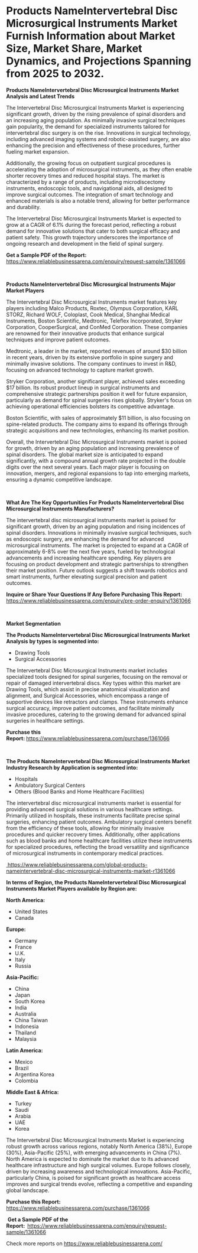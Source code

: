 <p><h1>Products NameIntervertebral Disc Microsurgical Instruments Market Furnish Information about Market Size, Market Share, Market Dynamics, and Projections Spanning from 2025 to 2032.</h1></p><p><strong>Products NameIntervertebral Disc Microsurgical Instruments Market Analysis and Latest Trends</strong></p>
<p><p>The Intervertebral Disc Microsurgical Instruments Market is experiencing significant growth, driven by the rising prevalence of spinal disorders and an increasing aging population. As minimally invasive surgical techniques gain popularity, the demand for specialized instruments tailored for intervertebral disc surgery is on the rise. Innovations in surgical technology, including advanced imaging systems and robotic-assisted surgery, are also enhancing the precision and effectiveness of these procedures, further fueling market expansion.</p><p>Additionally, the growing focus on outpatient surgical procedures is accelerating the adoption of microsurgical instruments, as they often enable shorter recovery times and reduced hospital stays. The market is characterized by a range of products, including microdiscectomy instruments, endoscopic tools, and navigational aids, all designed to improve surgical outcomes. The integration of smart technology and enhanced materials is also a notable trend, allowing for better performance and durability.</p><p>The Intervertebral Disc Microsurgical Instruments Market is expected to grow at a CAGR of 6.1% during the forecast period, reflecting a robust demand for innovative solutions that cater to both surgical efficacy and patient safety. This growth trajectory underscores the importance of ongoing research and development in the field of spinal surgery.</p></p>
<p><strong>Get a Sample PDF of the Report:&nbsp;</strong> <a href="https://www.reliablebusinessarena.com/enquiry/request-sample/1361066?utm_campaign=2488&utm_medium=2&utm_source=Github&utm_content=ia&utm_term=22032025&utm_id=products-nameintervertebral-disc-microsurgical-instruments">https://www.reliablebusinessarena.com/enquiry/request-sample/1361066</a></p>
<p>&nbsp;</p>
<p><strong>Products NameIntervertebral Disc Microsurgical Instruments Major Market Players</strong></p>
<p><p>The Intervertebral Disc Microsurgical Instruments market features key players including Malco Products, Roxtec, Olympus Corporation, KARL STORZ, Richard WOLF, Coloplast, Cook Medical, Shanghai Medical Instruments, Boston Scientific, Medtronic, Teleflex Incorporated, Stryker Corporation, CooperSurgical, and ConMed Corporation. These companies are renowned for their innovative products that enhance surgical techniques and improve patient outcomes.</p><p>Medtronic, a leader in the market, reported revenues of around $30 billion in recent years, driven by its extensive portfolio in spine surgery and minimally invasive solutions. The company continues to invest in R&D, focusing on advanced technology to capture market growth.</p><p>Stryker Corporation, another significant player, achieved sales exceeding $17 billion. Its robust product lineup in surgical instruments and comprehensive strategic partnerships position it well for future expansion, particularly as demand for spinal surgeries rises globally. Stryker's focus on achieving operational efficiencies bolsters its competitive advantage.</p><p>Boston Scientific, with sales of approximately $11 billion, is also focusing on spine-related products. The company aims to expand its offerings through strategic acquisitions and new technologies, enhancing its market position.</p><p>Overall, the Intervertebral Disc Microsurgical Instruments market is poised for growth, driven by an aging population and increasing prevalence of spinal disorders. The global market size is anticipated to expand significantly, with a compound annual growth rate projected in the double digits over the next several years. Each major player is focusing on innovation, mergers, and regional expansions to tap into emerging markets, ensuring a dynamic competitive landscape.</p></p>
<p>&nbsp;</p>
<p><strong>What Are The Key Opportunities For Products NameIntervertebral Disc Microsurgical Instruments Manufacturers?</strong></p>
<p><p>The intervertebral disc microsurgical instruments market is poised for significant growth, driven by an aging population and rising incidences of spinal disorders. Innovations in minimally invasive surgical techniques, such as endoscopic surgery, are enhancing the demand for advanced microsurgical instruments. The market is projected to expand at a CAGR of approximately 6-8% over the next five years, fueled by technological advancements and increasing healthcare spending. Key players are focusing on product development and strategic partnerships to strengthen their market position. Future outlook suggests a shift towards robotics and smart instruments, further elevating surgical precision and patient outcomes.</p></p>
<p><strong>Inquire or Share Your Questions If Any Before Purchasing This Report:</strong> <a href="https://www.reliablebusinessarena.com/enquiry/pre-order-enquiry/1361066?utm_campaign=2488&utm_medium=2&utm_source=Github&utm_content=ia&utm_term=22032025&utm_id=products-nameintervertebral-disc-microsurgical-instruments">https://www.reliablebusinessarena.com/enquiry/pre-order-enquiry/1361066</a></p>
<p>&nbsp;</p>
<p><strong>Market Segmentation</strong></p>
<p><strong>The Products NameIntervertebral Disc Microsurgical Instruments Market Analysis by types is segmented into:</strong></p>
<p><ul><li>Drawing Tools</li><li>Surgical Accessories</li></ul></p>
<p><p>The Intervertebral Disc Microsurgical Instruments market includes specialized tools designed for spinal surgeries, focusing on the removal or repair of damaged intervertebral discs. Key types within this market are Drawing Tools, which assist in precise anatomical visualization and alignment, and Surgical Accessories, which encompass a range of supportive devices like retractors and clamps. These instruments enhance surgical accuracy, improve patient outcomes, and facilitate minimally invasive procedures, catering to the growing demand for advanced spinal surgeries in healthcare settings.</p></p>
<p><strong>Purchase this Report:&nbsp;</strong><a href="https://www.reliablebusinessarena.com/purchase/1361066?utm_campaign=2488&utm_medium=2&utm_source=Github&utm_content=ia&utm_term=22032025&utm_id=products-nameintervertebral-disc-microsurgical-instruments">https://www.reliablebusinessarena.com/purchase/1361066</a></p>
<p>&nbsp;</p>
<p><strong>The Products NameIntervertebral Disc Microsurgical Instruments Market Industry Research by Application is segmented into:</strong></p>
<p><ul><li>Hospitals</li><li>Ambulatory Surgical Centers</li><li>Others (Blood Banks and Home Healthcare Facilities)</li></ul></p>
<p><p>The intervertebral disc microsurgical instruments market is essential for providing advanced surgical solutions in various healthcare settings. Primarily utilized in hospitals, these instruments facilitate precise spinal surgeries, enhancing patient outcomes. Ambulatory surgical centers benefit from the efficiency of these tools, allowing for minimally invasive procedures and quicker recovery times. Additionally, other applications such as blood banks and home healthcare facilities utilize these instruments for specialized procedures, reflecting the broad versatility and significance of microsurgical instruments in contemporary medical practices.</p></p>
<p><a href="https://www.reliablebusinessarena.com/global-products-nameintervertebral-disc-microsurgical-instruments-market-r1361066?utm_campaign=2488&utm_medium=2&utm_source=Github&utm_content=ia&utm_term=22032025&utm_id=products-nameintervertebral-disc-microsurgical-instruments">&nbsp;https://www.reliablebusinessarena.com/global-products-nameintervertebral-disc-microsurgical-instruments-market-r1361066</a></p>
<p><strong>In terms of Region, the Products NameIntervertebral Disc Microsurgical Instruments Market Players available by Region are:</strong></p>
<p>
    <p> <strong> North America: </strong>
        <ul>
            <li>United States</li>
            <li>Canada</li>
        </ul>
        </p> 
    <p> <strong> Europe: </strong>
        <ul>
            <li>Germany</li>
            <li>France</li>
            <li>U.K.</li>
            <li>Italy</li>
            <li>Russia</li>
        </ul>
        </p> 
    <p> <strong> Asia-Pacific: </strong>
        <ul>
            <li>China</li>
            <li>Japan</li>
            <li>South Korea</li>
            <li>India</li>
            <li>Australia</li>
            <li>China Taiwan</li>
            <li>Indonesia</li>
            <li>Thailand</li>
            <li>Malaysia</li>
        </ul>
        </p> 
    <p> <strong> Latin America: </strong>
        <ul>
            <li>Mexico</li>
            <li>Brazil</li>
            <li>Argentina Korea</li>
            <li>Colombia</li>
        </ul>
        </p> 
    <p> <strong> Middle East & Africa: </strong>
        <ul>
            <li>Turkey</li>
            <li>Saudi</li>
            <li>Arabia</li>
            <li>UAE</li>
            <li>Korea</li>
        </ul>
    </p>
    </p>
<p><p>The Intervertebral Disc Microsurgical Instruments Market is experiencing robust growth across various regions, notably North America (38%), Europe (30%), Asia-Pacific (25%), with emerging advancements in China (7%). North America is expected to dominate the market due to its advanced healthcare infrastructure and high surgical volumes. Europe follows closely, driven by increasing awareness and technological innovations. Asia-Pacific, particularly China, is poised for significant growth as healthcare access improves and surgical trends evolve, reflecting a competitive and expanding global landscape.</p></p>
<p><strong>Purchase this Report: </strong><a href="https://www.reliablebusinessarena.com/purchase/1361066?utm_campaign=2488&utm_medium=2&utm_source=Github&utm_content=ia&utm_term=22032025&utm_id=products-nameintervertebral-disc-microsurgical-instruments">https://www.reliablebusinessarena.com/purchase/1361066</a></p>
<p>&nbsp;<strong>Get a Sample PDF of the Report:&nbsp;&nbsp;</strong><a href="https://www.reliablebusinessarena.com/enquiry/request-sample/1361066?utm_campaign=2488&utm_medium=2&utm_source=Github&utm_content=ia&utm_term=22032025&utm_id=products-nameintervertebral-disc-microsurgical-instruments">https://www.reliablebusinessarena.com/enquiry/request-sample/1361066</a></p>
<p><strong></strong></p>
<p>Check more reports on <a href="https://www.reliablebusinessarena.com/?utm_campaign=2488&utm_medium=2&utm_source=Github&utm_content=ia&utm_term=22032025&utm_id=products-nameintervertebral-disc-microsurgical-instruments">https://www.reliablebusinessarena.com/</a></p>